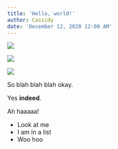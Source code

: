 ```yaml
---
title: 'Hello, world!'
author: Cassidy
date: 'December 12, 2020 12:00 AM'
---
```

![](/images/glengarrybob.jpg)

![](/images/flower.jpg)

![](/images/shoes.jpg)

So blah blah blah okay.

Yes **indeed**.

Ah haaaaa!

* Look at me
* I am in a list
* Woo hoo
